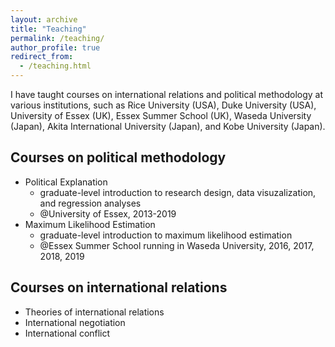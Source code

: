 ```yaml
---
layout: archive
title: "Teaching"
permalink: /teaching/
author_profile: true
redirect_from: 
  - /teaching.html
---
```


I have taught courses on international relations and political methodology at various institutions, such as Rice University (USA), Duke University (USA), University of Essex (UK), Essex Summer School (UK), Waseda University (Japan), Akita International University (Japan), and Kobe University (Japan).  

## <i class="fas fa-chart-line"></i> Courses on political methodology  

* Political Explanation  
  * graduate-level introduction to research design, data visuzalization, and regression analyses   
  * @University of Essex, 2013-2019  
* Maximum Likelihood Estimation  
  * graduate-level introduction to maximum likelihood estimation   
  * @Essex Summer School running in Waseda University, 2016, 2017, 2018, 2019  

## <i class="fas fa-globe"></i> Courses on international relations  

* Theories of international relations  
* International negotiation  
* International conflict  

